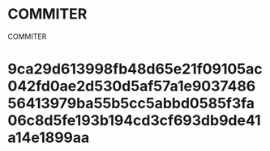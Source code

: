 # COMMITER
COMMITER






# 9ca29d613998fb48d65e21f09105ac042fd0ae2d530d5af57a1e903748656413979ba55b5cc5abbd0585f3fa06c8d5fe193b194cd3cf693db9de41a14e1899aa
